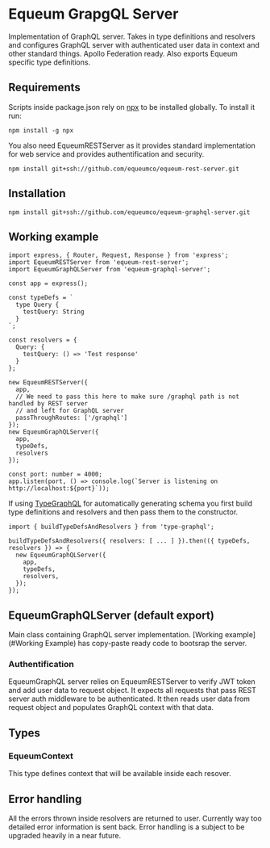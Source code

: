 # Equeum GrapgQL Server

Implementation of GraphQL server. Takes in type definitions and resolvers and configures GraphQL server with authenticated user data in context and other standard things. Apollo Federation ready. Also exports Equeum specific type definitions.

## Requirements

Scripts inside package.json rely on [npx](https://www.npmjs.com/package/npx) to be installed globally. To install it run:

```
npm install -g npx
```

You also need EqueumRESTServer as it provides standard implementation for web service and provides authentification and security.

```
npm install git+ssh://github.com/equeumco/equeum-rest-server.git
```

## Installation

```
npm install git+ssh://github.com/equeumco/equeum-graphql-server.git
```

## Working example

```
import express, { Router, Request, Response } from 'express';
import EqueumRESTServer from 'equeum-rest-server';
import EqueumGraphQLServer from 'equeum-graphql-server';

const app = express();

const typeDefs = `
  type Query {
    testQuery: String
  }
`;

const resolvers = {
  Query: {
    testQuery: () => 'Test response'
  }
};

new EqueumRESTServer({
  app,
  // We need to pass this here to make sure /graphql path is not handled by REST server
  // and left for GraphQL server
  passThroughRoutes: ['/graphql']
});
new EqueumGraphQLServer({
  app,
  typeDefs,
  resolvers
});

const port: number = 4000;
app.listen(port, () => console.log(`Server is listening on http://localhost:${port}`));
```

If using [TypeGraphQL](https://typegraphql.ml/) for automatically generating schema you first build type definitions and resolvers and then pass them to the constructor.

```
import { buildTypeDefsAndResolvers } from 'type-graphql';

buildTypeDefsAndResolvers({ resolvers: [ ... ] }).then(({ typeDefs, resolvers }) => {
  new EqueumGraphQLServer({
    app,
    typeDefs,
    resolvers,
  });
});
```

## EqueumGraphQLServer (default export)

Main class containing GraphQL server implementation. [Working example](#Working Example) has copy-paste ready code to bootsrap the server.

### Authentification

EqueumGraphQL server relies on EqueumRESTServer to verify JWT token and add user data to request object. It expects all requests that pass REST server auth middleware to be authenticated. It then reads user data from request object and populates GraphQL context with that data.

## Types

### EqueumContext

This type defines context that will be available inside each resover.

## Error handling

All the errors thrown inside resolvers are returned to user. Currently way too detailed error information is sent back. Error handling is a subject to be upgraded heavily in a near future.